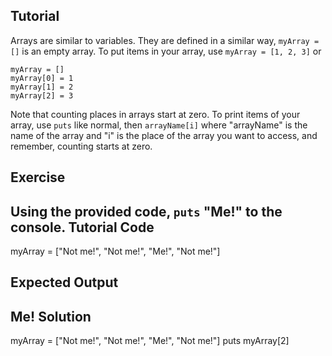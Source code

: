 Tutorial
--------
Arrays are similar to variables. They are defined in a similar way, ```myArray = []```  is an empty array.
To put items in your array, use ```myArray = [1, 2, 3]``` or 

```
myArray = []
myArray[0] = 1
myArray[1] = 2
myArray[2] = 3
```
Note that counting places in arrays start at zero.
To print items of your array, use ```puts``` like normal, then ```arrayName[i]``` where "arrayName" is the name of the array and "i" is the place of the array you want to access, and remember, counting starts at zero.

Exercise
--------
Using the provided code, ```puts``` "Me!" to the console.
Tutorial Code
-------------
myArray = ["Not me!", "Not me!", "Me!", "Not me!"]

Expected Output
---------------
Me!
Solution
--------
myArray = ["Not me!", "Not me!", "Me!", "Not me!"]
puts myArray[2]
